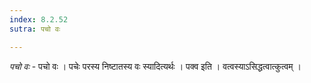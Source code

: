 ```yaml
---
index: 8.2.52
sutra: पचो वः

---
```

_पचो वः_ - पचो वः । पचेः परस्य निष्टातस्य वः स्यादित्यर्थः । पक्व इति । वत्वस्याऽसिद्धत्वात्कुत्वम् । 